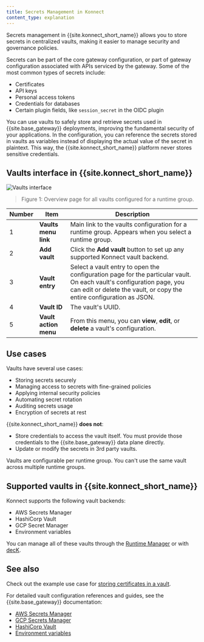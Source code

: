 ```yaml
---
title: Secrets Management in Konnect
content_type: explanation
---
```


Secrets management in {{site.konnect_short_name}} allows you to store secrets in centralized vaults, making it easier to manage security and governance policies. 

Secrets can be part of the core gateway configuration,
or part of gateway configuration associated with APIs serviced by the gateway.
Some of the most common types of secrets include:
* Certificates
* API keys
* Personal access tokens
* Credentials for databases
* Certain plugin fields, like `session_secret` in the OIDC plugin

You can use vaults to safely store and retrieve secrets used in {{site.base_gateway}}
deployments, improving the fundamental security of your applications.
In the configuration, you can reference the secrets stored in vaults as variables instead
of displaying the actual value of the secret in plaintext. This way, the {{site.konnect_short_name}}
platform never stores sensitive credentials. 


## Vaults interface in {{site.konnect_short_name}}

![Vaults interface](/assets/images/docs/konnect/konnect-vaults.png)
> Figure 1: Overview page for all vaults configured for a runtime group.

Number | Item | Description
-------|------|------------
1 | **Vaults menu link** | Main link to the vaults configuration for a runtime group. Appears when you select a runtime group.
2 | **Add vault** | Click the **Add vault** button to set up any supported Konnect vault backend.
3 | **Vault entry** | Select a vault entry to open the configuration page for the particular vault. On each vault's configuration page, you can edit or delete the vault, or copy the entire configuration as JSON.
4 | **Vault ID** | The vault's UUID. 
5 | **Vault action menu** | From this menu, you can <b>view</b>, <b>edit</b>, or <b>delete</b> a vault's configuration. 

## Use cases

Vaults have several use cases: 
* Storing secrets securely
* Managing access to secrets with fine-grained policies
* Applying internal security policies
* Automating secret rotation
* Auditing secrets usage
* Encryption of secrets at rest

{{site.konnect_short_name}} **does not**:
* Store credentials to access the vault itself.
You must provide those credentials to the {{site.base_gateway}} data plane directly.
* Update or modify the secrets in 3rd party vaults.

Vaults are configurable per runtime group. You can't use the same vault across
multiple runtime groups.

## Supported vaults in {{site.konnect_short_name}}

Konnect supports the following vault backends:
* AWS Secrets Manager
* HashiCorp Vault
* GCP Secret Manager
* Environment variables

You can manage all of these vaults through the [Runtime Manager](/konnect/runtime-manager/vaults/how-to) or with [decK](/deck/latest/guides/vaults/).

## See also

Check out the example use case for [storing certificates in a vault](/konnect/runtime-manager/vaults/how-to).

For detailed vault configuration references and guides, see the {{site.base_gateway}}
documentation:
* [AWS Secrets Manager](/gateway/{{page.kong_version}}/kong-enterprise/secrets-management/backends/aws-sm)
* [GCP Secrets Manager](/gateway/{{page.kong_version}}/kong-enterprise/secrets-management/backends/gcp-sm)
* [HashiCorp Vault](/gateway/{{page.kong_version}}/kong-enterprise/secrets-management/backends/hashicorp-vault)
* [Environment variables](/gateway/{{page.kong_version}}/kong-enterprise/secrets-management/backends/env)
